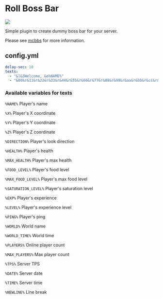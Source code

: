 # Roll Boss Bar
[![](https://i.loli.net/2019/02/03/5c5707f95320e.gif)](http://www.mcbbs.net/thread-818960-1-1.html "血条轮播")

Simple plugin to create dummy boss bar for your server.

Please see [mcbbs](http://www.mcbbs.net/thread-818960-1-1.html) for more information.
## config.yml
```yaml
delay-sec: 10
texts:
  - "&l&3Welcome, &o%NAME%"
  - "&00&r&11&r&22&r&33&r&44&r&55&r&66&r&77&r&88&r&99&r&aa&r&bb&r&cc&r&dd&r&ee&r&ff"
```
### Available variables for texts
`%NAME%` Player's name

`%X%` Player's X coordinate

`%Y%` Player's Y coordinate

`%Z%` Player's Z coordinate

`%DIRECTION%` Player's look direction

`%HEALTH%` Player's health

`%MAX_HEALTH%` Player's max health

`%FOOD_LEVEL%` Player's food level

`%MAX_FOOD_LEVEL%` Player's max food level

`%SATURATION_LEVEL%` Player's saturation level

`%EXP%` Player's experience

`%LEVEL%` Player's experience level

`%PING%` Player's ping

`%WORLD%` World name

`%WORLD_TIME%` World time

`%PLAYERS%` Online player count

`%MAX_PLAYERS%` Max player count

`%TPS%` Server TPS

`%DATE%` Server date

`%TIME%` Server time

`%NEWLINE%` Line break
